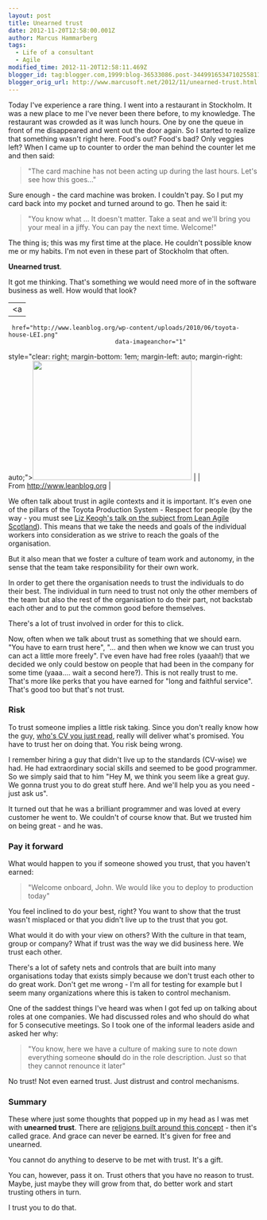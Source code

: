 ```yaml
---
layout: post
title: Unearned trust
date: 2012-11-20T12:58:00.001Z
author: Marcus Hammarberg
tags:
  - Life of a consultant
  - Agile
modified_time: 2012-11-20T12:58:11.469Z
blogger_id: tag:blogger.com,1999:blog-36533086.post-3449916534710255811
blogger_orig_url: http://www.marcusoft.net/2012/11/unearned-trust.html
---
```





Today I've experience a rare thing. I went into a restaurant in
Stockholm. It was a new place to me I've never been there before, to my
knowledge. The restaurant was crowded as it was lunch hours. One by one
the queue in front of me disappeared and went out the door again. So I
started to realize that something wasn't right here. Food's out? Food's
bad? Only veggies left?
When I came up to counter to order the man behind the counter let me and
then said:

> "The card machine has not been acting up during the last hours. Let's
> see how this goes..."

Sure enough - the card machine was broken. I couldn't pay. So I put my
card back into my pocket and turned around to go. Then he said it:

> "You know what ... It doesn't matter. Take a seat and we'll bring you
> your meal in a jiffy. You can pay the next time. Welcome!"

The thing is; this was my first time at the place. He couldn't possible
know me or my habits. I'm not even in these part of Stockholm that
often.

**Unearned trust**.

It got me thinking. That's something we would need more of in the
software business as well. How would that look?


|                                                                                       |
|:-------------------------------------------------------------------------------------:|
|                                           <a
     href="http://www.leanblog.org/wp-content/uploads/2010/06/toyota-house-LEI.png"
                                  data-imageanchor="1"
  style="clear: right; margin-bottom: 1em; margin-left: auto; margin-right: auto;"><img
      src="http://www.leanblog.org/wp-content/uploads/2010/06/toyota-house-LEI.png"
                    data-border="0" width="320" height="240" /></a>                     |
|                             From http://www.leanblog.org                              |


We often talk about trust in agile contexts and it is important. It's
even one of the pillars of the Toyota Production System - Respect for
people (by the way - you must see
<a href="http://www.leanagilescotland.com/videos/lunivore"
target="_blank">Liz Keogh's talk on the subject from Lean Agile
Scotland</a>). This means that we take the needs and goals of the
individual workers into consideration as we strive to reach the goals of
the organisation.

But it also mean that we foster a culture of team work and autonomy, in
the sense that the team take responsibility for their own work.

In order to get there the organisation needs to trust the individuals to
do their best. The individual in turn need to trust not only the other
members of the team but also the rest of the organisation to do their
part, not backstab each other and to put the common good before
themselves.

There's a lot of trust involved in order for this to click.

Now, often when we talk about trust as something that we should earn.
"You have to earn trust here", "... and then when we know we can trust
you can act a little more freely". I've even have had free roles
(yaaah!) that we decided we only could bestow on people that had been in
the company for some time (yaaa.... wait a second here?).
This is not really trust to me. That's more like perks that you have
earned for "long and faithful service". That's good too but that's not
trust.

### Risk

To trust someone implies a little risk taking. Since you don't really
know how the guy, <a href="http://www.youtube.com/watch?v=o_Zub4RMfIo"
target="_blank">who's CV you just read</a>, really will deliver what's
promised. You have to trust her on doing that. You risk being wrong.

I remember hiring a guy that didn't live up to the standards (CV-wise)
we had. He had extraordinary social skills and seemed to be good
programmer. So we simply said that to him "Hey M, we think you seem like
a great guy. We gonna trust you to do great stuff here. And we'll help
you as you need - just ask us".

It turned out that he was a brilliant programmer and was loved at every
customer he went to. We couldn't of course know that. But we trusted him
on being great - and he was.

### Pay it forward



What would happen to you if someone showed you trust, that you haven't
earned:


> "Welcome onboard, John. We would like you to deploy to production
> today"

You feel inclined to do your best, right? You want to show that the
trust wasn't misplaced or that you didn't live up to the trust that you
got.

What would it do with your view on others? With the culture in that
team, group or company? What if trust was the way we did business here.
We trust each other.

There's a lot of safety nets and controls that are built into many
organisations today that exists simply because we don't trust each other
to do great work. Don't get me wrong - I'm all for testing for example
but I seem many organizations where this is taken to control
mechanism.

One of the saddest things I've heard was when I got fed up on talking
about roles at one companies. We had discussed roles and who should do
what for 5 consecutive meetings. So I took one of the informal leaders
aside and asked her why:

> "You know, here we have a culture of making sure to note down
> everything someone **should** do in the role description. Just so that
> they cannot renounce it later"

No trust! Not even earned trust. Just distrust and control mechanisms.

### Summary



These where just some thoughts that popped up in my head as I was met
with **unearned trust**. There are
<a href="http://en.wikipedia.org/wiki/Divine_grace"
target="_blank">religions built around this concept</a> - then it's
called grace. And grace can never be earned. It's given for free and
unearned.






You cannot do anything to deserve to be met with trust. It's a gift. 






You can, however, pass it on. Trust others that you have no reason to
trust. Maybe, just maybe they will grow from that, do better work and
start trusting others in turn. 






I trust you to do that. 


